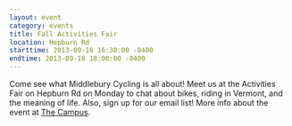 ```yaml
---
layout: event
category: events
title: Fall Activities Fair
location: Hepburn Rd
starttime: 2013-09-16 16:30:00 -0400
endtime: 2013-09-16 18:00:00 -0400
---
```


Come see what Middlebury Cycling is all about! Meet us at the Activities Fair on Hepburn Rd on Monday to chat about bikes, riding in Vermont, and the meaning of life. Also, sign up for our email list! More info about the event at [The Campus](http://middleburycampus.com/2013/09/16/activities-fair-fall-2013/).